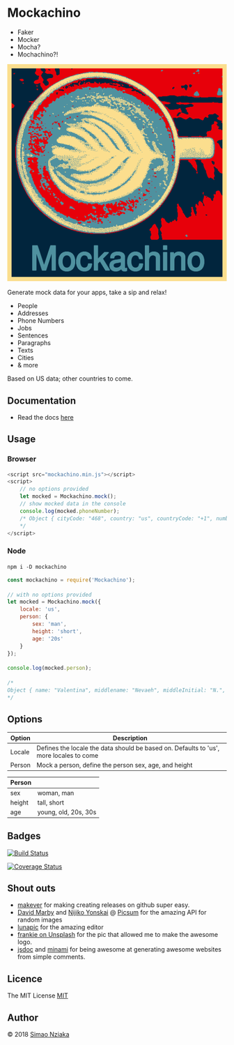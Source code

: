 # Mockachino

- Faker
- Mocker
- Mocha?
- Mochachino?!

![Mockachino logo](./logo.gif)

Generate mock data for your apps, take a sip and relax!

- People
- Addresses
- Phone Numbers
- Jobs
- Sentences
- Paragraphs
- Texts
- Cities
- & more

Based on US data; other countries to come.

## Documentation

- Read the docs [here](https://verdebydesign.github.io/mockachino/)

## Usage

### Browser

```js
<script src="mockachino.min.js"></script>
<script>
    // no options provided
    let mocked = Mockachino.mock();
    // show mocked data in the console
    console.log(mocked.phoneNumber);
    /* Object { cityCode: "468", country: "us", countryCode: "+1", number: "4687012345", subNumber: "7012345", withAreaCode: "+14687012345" }
    */
</script>
```

### Node

```npm i -D mockachino```

```js
const mockachino = require('Mockachino');

// with no options provided
let mocked = Mockachino.mock({
    locale: 'us',
    person: {
        sex: 'man',
        height: 'short',
        age: '20s'
    }
});

console.log(mocked.person);

/*
Object { name: "Valentina", middlename: "Nevaeh", middleInitial: "N.", lastname: "Adams", initials: "V.A", email: "valentina.adams@hotmail.com", academicTitle:  "Prof.", sex: "woman", age: 23, height: "4.5", … }
*/
```

## Options

| Option | Description |
| --- | --- |
| Locale | Defines the locale the data should be based on. Defaults to 'us', more locales to come |
| Person | Mock a person, define the person sex, age, and height |

|Person||
|--|--|
|sex| woman, man|
|height| tall, short|
|age| young, old, 20s, 30s|

## Badges

[![Build Status](https://travis-ci.org/verdebydesign/mockachino.svg?branch=develop)](https://travis-ci.org/verdebydesign/mockachino)

[![Coverage Status](https://coveralls.io/repos/github/verdebydesign/mockachino/badge.svg?branch=develop)](https://coveralls.io/github/verdebydesign/mockachino?branch=develop)

## Shout outs

- [makever](https://www.npmjs.com/package/@verdebydesign/makever) for making creating releases on github super easy.
- [David Marby](https://dmarby.se/) and [Nijiko Yonskai](https://github.com/Nijikokun) @ [Picsum](https://picsum.photos/) for the amazing API for random images
- [lunapic](https://www110.lunapic.com/editor/) for the amazing editor
- [frankie on Unsplash](https://unsplash.com/photos/F_EfOSXh0sI?utm_source=unsplash&utm_medium=referral&utm_content=creditCopyText) for the pic that allowed me to make the awesome logo.
- [jsdoc](https://github.com/jsdoc3/jsdoc) and [minami](https://github.com/Nijikokun/minami) for being awesome at generating awesome websites from simple comments.

## Licence

The MIT License [MIT](https://opensource.org/licenses/MIT)

## Author

&copy; 2018 [Simao Nziaka](https://simaonziaka.com)
